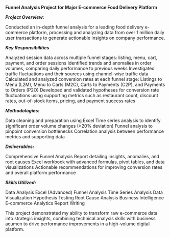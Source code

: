 
**Funnel Analysis Project for Major E-commerce Food Delivery Platform**

***Project Overview:***

Conducted an in-depth funnel analysis for a leading food delivery e-commerce platform, processing and analyzing data from over 1 million daily user transactions to generate actionable insights on company performance.

***Key Responsibilities***

Analyzed session data across multiple funnel stages: listing, menu, cart, payment, and order sessions
Identified trends and anomalies in order volumes, comparing daily performance to previous weeks
Investigated traffic fluctuations and their sources using channel-wise traffic data
Calculated and analyzed conversion rates at each funnel stage: Listings to Menu (L2M), Menu to Carts (M2C), Carts to Payments (C2P), and Payments to Orders (P2O)
Developed and validated hypotheses for conversion rate fluctuations using supporting metrics such as restaurant count, discount rates, out-of-stock items, pricing, and payment success rates

***Methodologies:***

Data cleaning and preparation using Excel
Time series analysis to identify significant order volume changes (>20% deviation)
Funnel analysis to pinpoint conversion bottlenecks
Correlation analysis between performance metrics and supporting data

***Deliverables:***

Comprehensive Funnel Analysis Report detailing insights, anomalies, and root causes
Excel workbook with advanced formulas, pivot tables, and data visualizations
Actionable recommendations for improving conversion rates and overall platform performance

***Skills Utilized:***

Data Analysis
Excel (Advanced)
Funnel Analysis
Time Series Analysis
Data Visualization
Hypothesis Testing
Root Cause Analysis
Business Intelligence
E-commerce Analytics
Report Writing

This project demonstrated my ability to transform raw e-commerce data into strategic insights, combining technical analysis skills with business acumen to drive performance improvements in a high-volume digital platform.
